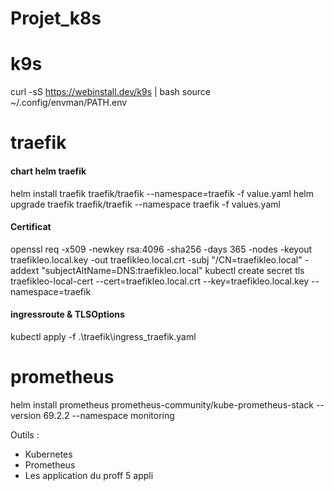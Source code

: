 # Projet_k8s

# k9s
curl -sS https://webinstall.dev/k9s | bash
source ~/.config/envman/PATH.env

# traefik
#### chart helm traefik
helm install traefik traefik/traefik --namespace=traefik -f value.yaml
helm upgrade traefik traefik/traefik --namespace traefik -f values.yaml
#### Certificat
openssl req -x509 -newkey rsa:4096 -sha256 -days 365 -nodes -keyout traefikleo.local.key -out traefikleo.local.crt -subj "/CN=traefikleo.local" -addext "subjectAltName=DNS:traefikleo.local"
kubectl create secret tls traefikleo-local-cert --cert=traefikleo.local.crt --key=traefikleo.local.key --namespace=traefik
#### ingressroute & TLSOptions
kubectl apply -f .\traefik\ingress_traefik.yaml

# prometheus
helm install prometheus prometheus-community/kube-prometheus-stack --version 69.2.2 --namespace monitoring


Outils :
- Kubernetes
- Prometheus
- Les application du proff 5 appli